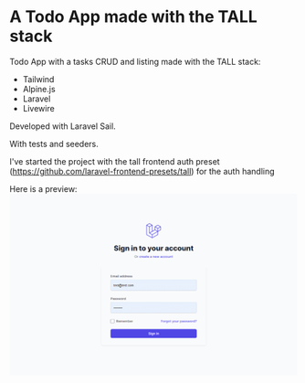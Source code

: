 # A Todo App made with the TALL stack

Todo App with a tasks CRUD and listing made with the TALL stack:
- Tailwind
- Alpine.js
- Laravel
- Livewire

Developed with Laravel Sail.

With tests and seeders.

I've started the project with the tall frontend auth preset (https://github.com/laravel-frontend-presets/tall) for the auth handling

Here is a preview:
![Alt Text](https://github.com/david-bm97/tall-todo-app/blob/master/preview.gif?raw=true)
